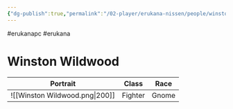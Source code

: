 ```yaml
---
{"dg-publish":true,"permalink":"/02-player/erukana-nissen/people/winston-wildwood/"}
---
```


#erukanapc #erukana 

# Winston Wildwood 

| Portrait                       | Class         | Race         |
| ------------------------------ | ------------- | ------------ |
| ![[Winston Wildwood.png\|200]] | Fighter | Gnome |